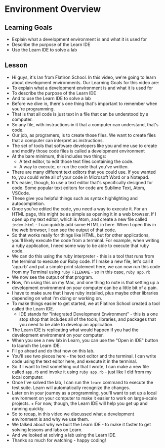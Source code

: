 # Environment Overview

## Learning Goals

+ Explain what a development environment is and what it is used for
+ Describe the purpose of the Learn IDE
+ Use the Learn IDE to solve a lab

## Lesson

+ Hi guys, it's Ian from Flatiron School. In this video, we're going to learn about development environments. Our Learning Goals for this video are:
+ To explain what a development environment is and what it is used for
+ To describe the purpose of the Learn IDE
+ And to use the Learn IDE to solve a lab
+ Before we dive in, there's one thing that's important to remember when you're programming.
+ That is that all code is just text in a file that can be understood by a computer.
+ So any file, with instructions in it that a computer can understand, that's code.
+ Our job, as programers, is to create those files. We want to create files that  a computer can interpret as instructions.
+ The set of tools that software developers like you and me use to create and modify those code files is called a development environment
+ At the bare minimum, this includes two things:
  + A text editor, to edit those text files containing the code.
  + A way to execute, or run the code that you've written.
+ There are many different text editors that you could use. If you wanted to, you could write all of your code in Microsoft Word or a Notepad.
+ It's easier, though, to use a text editor that's specifically designed for code. Some popular text editors for code are Sublime Text, Atom, VSCode.
+ These give you helpful things such as syntax highlighting and autocompletion.
+ Once you've edited the code, you need a way to execute it. For an HTML page, this might be as simple as opening it in a web browser. If I open up my text editor, which is Atom, and create a new file called `index.html` - I can quickly add some HTML in here. When I open this in the web browser, I can see the output of that code.
+ So that works really for things like HTML, but for other applications, you'll likely execute the code from a terminal. For example, when writing a ruby application, I need some way to be able to execute that ruby code.
+ We can do this using the ruby interpreter - this is a tool that runs from the terminal to execute our Ruby code. If I make a new file, let's call it 'app.rb' and put a simple print statement here, we can now run this code from my Terminal using `ruby FILENAME` - so in this case, `ruby app.rb`
+ We now see the output of that program.
+ Now, I'm using this on my Mac, and one thing to note is that setting up a development environment on your computer can be a little bit of a pain.
+ I have to make sure that I have ruby installed, plus maybe other libraries depending on what I'm doing or working on.
+ To make things easier to get started, we at Flatiron School created a tool called the Learn IDE.
  + IDE stands for "Integrated Development Environment" - this is a one stop shop that includes all of the tools, libraries, and packages that you need to be able to develop an application.
+ The Learn IDE is replicating what would happen if you had the development environment on your computer.
+ When you see a new lab in Learn, you can use the "Open in IDE" button to launch the Learn IDE.
+ I'll go ahead and do that now on this lab.
+ You'll see two pieces here - the text editor and the terminal. I can write code using the text editor here, and execute it in the terminal.
+ So if I want to test something out that I wrote, I can make a new file called `app.rb` and invoke it using `ruby app.rb` - just like I did from my local computer.
+ Once I've solved the lab, I can run the `learn` command to execute the test suite. Learn will automatically recognize the changes.
+ Later on in your journey as a programming, you'll want to set up a local environment on your computer to make it easier to work on large-scale projects. + For now, though, the Learn IDE will help you get up and running quickly.
+ So to recap, in this video we discussed what a development environment is and why we use them.
+ We talked about why we built the Learn IDE - to make it faster to get solving lessons and labs on Learn.
+ And we looked at solving a lab using the Learn IDE.
+ Thanks so much for watching - happy coding! 
